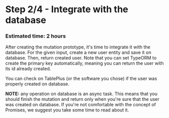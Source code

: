 # Step 2/4 - Integrate with the database
### Estimated time: 2 hours

After creating the mutation prototype, it's time to integrate it with the database. For the given input, create a new user entity and save it on database. Then, return created user. Note that you can set TypeORM to create the primary key automatically, meaning you can return the user with its id already created.

You can check on TablePlus (or the software you chose) if the user was properly created on database.

**NOTE:** any operation on database is an async task. This means that you should finish the mutation and return only when you're sure that the user was created on database. If you're not comfortable with the concept of Promises, we suggest you take some time to read about it.

